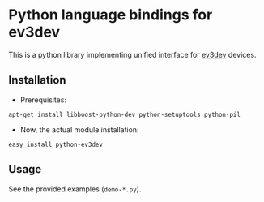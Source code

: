 # Python language bindings for ev3dev

This is a python library implementing unified interface for [ev3dev][] devices.

## Installation

* Prerequisites:
```
apt-get install libboost-python-dev python-setuptools python-pil
```

* Now, the actual module installation:
```
easy_install python-ev3dev
```

## Usage

See the provided examples (`demo-*.py`).

[ev3dev]: http://ev3dev.org
